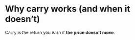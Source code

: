 # Why carry works (and when it doesn’t)

Carry is the return you earn if **the price doesn’t move**.

